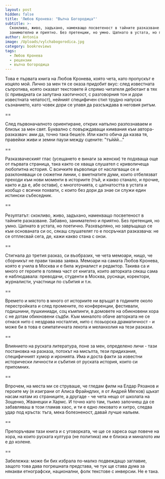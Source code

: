 ```yaml
---
layout: post
hidden: false
title: 'Любов Кронева: "Вълча Богородица"'
subtitle: >-
  Скокливо, живо, задъхано, намекващо посветеност в тайните разказване. Забавно,
  занимателно и приятно. Без претенции, но умно. Цапнато в устата, но поетично
author: Antonia
image: /Uploads/vylchabogorodica.jpg
category: bookreviews
tags:
  - Любов Кронева
  - рецензии
  - вълча богородица
---
```

Това е първата книга на Любов Кронева, която чета, като пропускът е изцяло мой. Лично за мен тя се оказа придобит вкус: след известната съпротива, която оказват текстовете й спрямо читателя дебютант в тях (с привидната си залутана хаотичност, с разговорния тон и дори известната чепатост), нейният специфичен стил трудно напуска съзнанието, като човек дори се улавя да разсъждава в неговия ритъм. 

\==

След първоначалното ориентиране, открих напълно разпознаваем и близък за мен свят. Буквално с повърждаващи кимвания към автора-разказвач: ами да, точно така беше/е. Или както обича да казва тя, правейки живи и земни паузи между сцените: "тъййй..."

\==

Разказваческият глас (усещането е винаги за женски) те подхваща още от първата страница, така както се хваща слушател с криволичеща любопитна история. С всичките върволици от наслагващи се и разклоняващи се сюжетни линии, с вметнатите думи, които отбелязват преходи към нови моменти в историите (тъй, и какво станало, и прочие, както и да е, абе остави), с многоточията, с цапнатостта в устата и изобщо с всички похвати, с които без дори да знае си служи един истински събеседник. 

\==\
\
Резултатът: скокливо, живо, задъхано, намекващо посветеност в тайните разказване. Забавно, занимателно и приятно. Без претенция, но умно. Цапнато в устата, но поетично. Разхвърляно, но завръщащо се към основаната си ос, сякаш слушателят го е посръчкал разказвача: не се отплесвай сега, де, кажи какво стана с онзи. 

\==

Стигнала до третия разказ, си въобразих, че чета мемоари, нищо, че сборникът не прави такава заявка. Мемоари на самата Любов Кронева, която е учила в Москва и е била журналист и редактор. Такива са и много от героите в голяма част от книгата, които авторката сякаш сама е наблюдавала: преводачи, студенти в Москва, руснаци, коректори, журналисти, участници по събития и т.н. 

\==

Времето и мястото в много от историите ни връщат в годините около перестройката и след промените, по конференции, фестивали, годишнини, пушкиниади, соц къмпинги, в домовете на обикновени хора с не дотам обикновени съдби. Към миналото обаче авторката не се отнася нито с нездрава носталгия, нито с позьорска драматичност - и може би в това е симпатичната лекота и меланхолия на тези разкази.

\==

Влиянието на руската литература, поне за мен, определено личи - тази постановка на разказа, потокът на мисълта, тези придихания, специфичният хумор и иронията. Има и доста факти за известни исторически личности и събития от руската история, които си припомних.

\==

Впрочем, на места ми се струваше, че гледам филм на Елдар Рязанов и героите му (я изиграни от Алиса Фрайндлих, я от Андрей Мягков) щъкат насам натам из страниците, а другаде - че чета нещо от школата на Зощенко, Жванецки и Хармс. И точно като там, тъкмо започнеш да се забавляваш в този гламав хаос, и ти е едно лековато и хитро, следва удар под кръста: тъга, мека болезненост, давай лучше нальем.

\==

Препоръчвам тази книга и с уговорката, че ще се хареса още повече на хора, на които руската култура (не политика) им е близка и миналото им е до колене.

\==

Забележка: може би бих избрала по-малко подвеждащо заглавие, защото това дава погрешната представа, че тук ще става дума за някакви етнографски, национални, фолк текстове с инверсии. Не е така.
